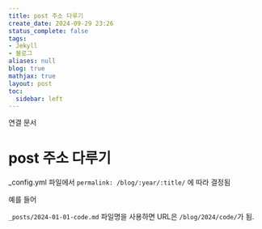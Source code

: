 ```yaml
---
title: post 주소 다루기
create_date: 2024-09-29 23:26
status_complete: false
tags:
- Jekyll
- 블로그
aliases: null
blog: true
mathjax: true
layout: post
toc:
  sidebar: left
---
```

연결 문서


# post 주소 다루기

\_config.yml 파일에서 `permalink: /blog/:year/:title/` 에 따라 결정됨

예를 들어

`_posts/2024-01-01-code.md` 파일명을 사용하면 URL은 `/blog/2024/code/`가 됨.
